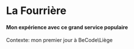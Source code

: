 # La Fourrière
#### Mon expérience avec ce grand service populaire
Contexte: mon premier jour à BeCode\Liège

